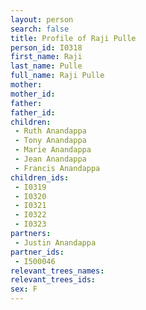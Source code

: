 ```yaml
---
layout: person
search: false
title: Profile of Raji Pulle
person_id: I0318
first_name: Raji
last_name: Pulle
full_name: Raji Pulle
mother: 
mother_id: 
father: 
father_id: 
children:
 - Ruth Anandappa
 - Tony Anandappa
 - Marie Anandappa
 - Jean Anandappa
 - Francis Anandappa
children_ids:
 - I0319
 - I0320
 - I0321
 - I0322
 - I0323
partners:
 - Justin Anandappa
partner_ids:
 - I500046
relevant_trees_names:
relevant_trees_ids:
sex: F
---
```


